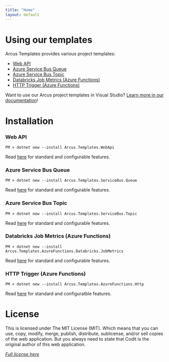 ```yaml
---
title: "Home"
layout: default
---
```


# Using our templates

Arcus Templates provides various project templates:
* [Web API](features/web-api-template)
* [Azure Service Bus Queue](features/servicebus-queue-worker-template)
* [Azure Service Bus Topic](features/servicebus-topic-worker-template)
* [Databricks Job Metrics (Azure Functions)](features/azurefunctions-databricks-jobmetrics-template)
* [HTTP Trigger (Azure Functions)](features/azurefunctions-http-template)

Want to use our Arcus project templates in Visual Studio? [Learn more in our documentation](features/using-arcus-templates-in-visualstudio)!

# Installation

### Web API

```shell
PM > dotnet new --install Arcus.Templates.WebApi
```

Read [here](features/web-api-template) for standard and configurable features.

### Azure Service Bus Queue

```shell
PM > dotnet new --install Arcus.Templates.ServiceBus.Queue
```

Read [here](features/servicebus-queue-worker-template) for standard and configurable features.

### Azure Service Bus Topic

```shell
PM > dotnet new --install Arcus.Templates.ServiceBus.Topic
```

Read [here](features/servicebus-topic-worker-template) for standard and configurable features.

### Databricks Job Metrics (Azure Functions)

```shell
PM > dotnet new --install Arcus.Templates.AzureFunctions.Databricks.JobMetrics
```

Read [here](features/azurefunctions-databricks-jobmetrics-template) for standard and configurable features.

### HTTP Trigger (Azure Functions)

```shell
PM > dotnet new --install Arcus.Templates.AzureFunctions.Http
```

Read [here](features/azurefunctions-http-template) for standard and configuratble features.

# License
This is licensed under The MIT License (MIT). Which means that you can use, copy, modify, merge, publish, distribute, sublicense, and/or sell copies of the web application. But you always need to state that Codit is the original author of this web application.

*[Full license here](https://github.com/arcus-azure/arcus.templates/blob/master/LICENSE)*

